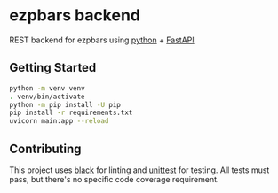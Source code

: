 # ezpbars backend

REST backend for ezpbars using [python](https://www.python.org/) + [FastAPI](https://fastapi.tiangolo.com/)

## Getting Started

```sh
python -m venv venv
. venv/bin/activate
python -m pip install -U pip
pip install -r requirements.txt
uvicorn main:app --reload
```

## Contributing

This project uses [black](https://github.com/psf/black) for linting
and [unittest](https://docs.python.org/3/library/unittest.html) for testing.
All tests must pass, but there's no specific code coverage requirement.
